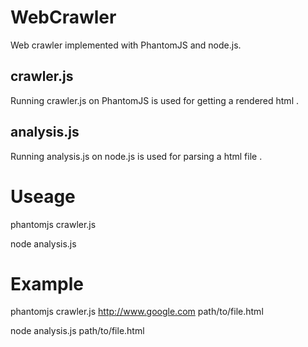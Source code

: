# WebCrawler
Web crawler implemented with PhantomJS and node.js.

## crawler.js
Running crawler.js on PhantomJS is used for getting a rendered html .
## analysis.js
Running analysis.js on node.js is used for parsing a html file .

# Useage
phantomjs crawler.js <tagetUrl> <outputFilePath>

node analysis.js <targetHtmlFile>

# Example
phantomjs crawler.js http://www.google.com path/to/file.html

node analysis.js path/to/file.html
